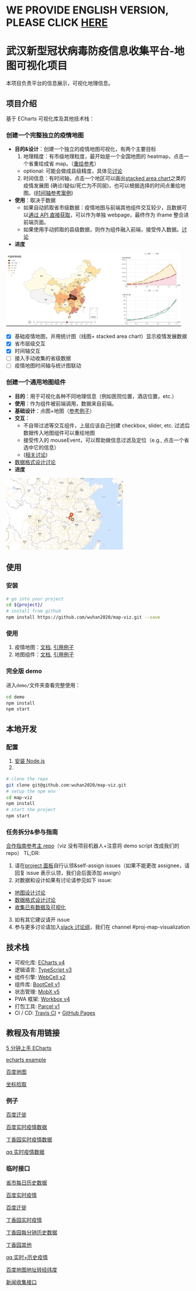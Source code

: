 # WE PROVIDE ENGLISH VERSION, PLEASE CLICK [HERE](https://github.com/wuhan2020/map-viz/blob/master/README_EN.md)

# 武汉新型冠状病毒防疫信息收集平台-地图可视化项目

本项目负责平台的信息展示，可视化地理信息。

## 项目介绍

基于 ECharts 可视化库及其他技术栈：

### 创建一个完整独立的疫情地图

- **目的&设计**：创建一个独立的疫情地图可视化，有两个主要目标
  1. 地理精度：有市级地理粒度，最开始是一个全国地图的 heatmap，点击一个省重绘成省 map。（[重绘参考](https://gallery.echartsjs.com/editor.html?c=xm3iS_cb0g)）
  - optional: 可能会做成县级精度，具体见[讨论](https://github.com/wuhan2020/map-viz/issues/52)
  2. 时间信息：有时间轴，点击一个地区可以画出[stacked area chart](https://echarts.apache.org/examples/en/editor.html?c=area-stack)之类的疫情发展图 (确诊/疑似/死亡为不同层)，也可以根据选择的时间点重绘地图。([时间轴参考案例](https://echarts.apache.org/examples/en/editor.html?c=mix-timeline-finance))
- **使用**：取决于数据
  - 如果自动抓取省市级数据：疫情地图与前端其他组件交互较少，且数据可以[通过 API 直接获取](http://lab.isaaclin.cn/nCoV/api/area?latest=0)，可以作为单独 webpage，最终作为 iframe 整合进前端页面。
  - 如果使用手动抓取的县级数据，则作为组件融入前端，接受传入数据。[讨论](https://github.com/wuhan2020/map-viz/issues/52)
- **进度**

![img0](./screenshots/virus-map-overview.gif)

- [x] 基础疫情地图，并用统计图（线图+ stacked area chart）显示疫情发展数据
- [x] 省市层级交互
- [x] 时间轴交互
- [ ] 接入手动收集的省级数据
- [ ] 疫情地图时间轴与统计图联动

### 创建一个通用地图组件

- **目的**：用于可视化各种不同地理信息（例如医院位置，酒店位置，etc.）
- **使用**：作为组件被前端调用，数据来自前端。
- **基础设计**：点图+地图（[参考例子](https://www.echartsjs.com/examples/zh/editor.html?c=effectScatter-bmap)）
- **交互**：
  - 不自带过滤等交互组件，上层应该自己创建 checkbox, slider, etc. 过滤后数据传入地图组件可以重绘地图
  - 接受传入的 mouseEvent，可以帮助做信息过滤及定位（e.g., 点击一个省选中它的信息）
  - ([相关讨论](https://github.com/wuhan2020/map-viz/issues/2#issuecomment-578626578))
- [数据格式设计讨论](https://github.com/wuhan2020/map-viz/issues/3)
- **进度**

![img3](./screenshots/info-map-demo.gif)

## 使用

### 安装

```sh
# go into your project
cd ${project}/
# install from github
npm install https://github.com/wuhan2020/map-viz.git --save
```

### 使用

1. 疫情地图：[文档](https://github.com/wuhan2020/map-viz/blob/master/source/components/hierarchical-virus-map-components-readme.md), [引用例子](https://github.com/wuhan2020/map-viz/blob/master/demo/source/page/HierarchicalVirusMapDemo.tsx)
2. 地图组件：[文档](https://github.com/wuhan2020/map-viz/blob/master/source/components/information-map-components-readme.md), [引用例子](https://github.com/wuhan2020/map-viz/blob/master/demo/source/page/InformationMapDemo.tsx)

### 完全版 demo

进入`demo/`文件夹查看完整使用：

```sh
cd demo
npm install
npm start
```

## 本地开发

### 配置

1. [安装 Node.js](https://nodejs.org/en/download/package-manager/)
2.

```sh
# clone the repo
git clone git@github.com:wuhan2020/map-viz.git
# setup the npm env
cd map-viz
npm install
# start the project
npm start
```

### 任务拆分&参与指南

[合作指南参考主 repo](https://github.com/wuhan2020/wuhan2020/blob/master/CONTRIBUTING.md)（viz 没有项目机器人+注意将 demo script 改成我们的 repo）
TL;DR:

1. 请在[project 面板](https://github.com/wuhan2020/map-viz/projects/1)自行认领&self-assign issues（如果不能更改 assignee，请回复 issue 表示认领，我们会后面添加 assign）
2. 对数据和设计如果有讨论请参见如下 issue:

- [地图设计讨论](https://github.com/wuhan2020/map-viz/issues/2)
- [数据格式设计讨论](https://github.com/wuhan2020/map-viz/issues/3)
- [收集已有数据及可视化](https://github.com/wuhan2020/map-viz/issues/7)

3. 如有其它建议请开 issue
4. 参与更多讨论请加入[slack 讨论组](https://join.slack.com/t/wuhan2020/shared_invite/enQtOTI2NTU1NzU3MTM2LWQ1YjIzMDllYjYzYTE1OTNhMWU4OTZkOGYzOGJhOWM2MzdlMjgwMmZiOWEzYTQwNmJkZDI4OWRmM2Q2ZDM1MTc)，我们在 channel #proj-map-visualization

## 技术栈

- 可视化库: [ECharts v4][13]
- 逻辑语言: [TypeScript v3][5]
- 组件引擎: [WebCell v2][6]
- 组件库: [BootCell v1][7]
- 状态管理: [MobX v5][8]
- PWA 框架: [Workbox v4][9]
- 打包工具: [Parcel v1][10]
- CI / CD: [Travis CI][11] + [GitHub Pages][12]

## 教程及有用链接

[5 分钟上手 ECharts](https://www.echartsjs.com/zh/tutorial.html#5%20%E5%88%86%E9%92%9F%E4%B8%8A%E6%89%8B%20ECharts)

[echarts example](https://gallery.echartsjs.com/explore.html#sort=rank~timeframe=all~author=all)

[百度地图](http://lbsyun.baidu.com/jsdemo.htm#canvaslayer)

[坐标拾取](http://api.map.baidu.com/lbsapi/getpoint/index.html)

### 例子

[百度迁徙](https://qianxi.baidu.com/?from=shoubai#city=420100)

[百度实时疫情数据](https://voice.baidu.com/act/newpneumonia/newpneumonia)

[丁香园实时疫情数据](https://3g.dxy.cn/newh5/view/pneumonia)

[qq 实时疫情数据](https://news.qq.com/zt2020/page/feiyan.htm)

### 临时接口

[省市每日历史数据](http://ncov.nosensor.com:8080/api/)

[百度实时疫情](https://service-nxxl1y2s-1252957949.gz.apigw.tencentcs.com/release/newpneumonia)

[百度迁徙](https://huiyan.baidu.com/migration/cityrank.jsonp?dt=city&id=420100&type=move_out&date=20200128&callback=jsonp_1580257678289_5758459)

[丁香园实时疫情](https://service-0gg71fu4-1252957949.gz.apigw.tencentcs.com/release/dingxiangyuan)

[丁香园每分钟历史数据](http://lab.isaaclin.cn/nCoV/api/area?latest=0)

[丁香园其他](http://lab.isaaclin.cn/nCoV/)

[qq 实时+历史疫情](https://service-n9zsbooc-1252957949.gz.apigw.tencentcs.com/release/qq)

[百度地图地址转经纬度](https://service-qf7o2c4u-1252957949.gz.apigw.tencentcs.com/release/bmap?address=华中科技大学)

[新闻收集接口](http://ncov.news.dragon-yuan.me/api/news?search=&page=)

[1]: https://developers.google.cn/web/progressive-web-apps
[2]: https://david-dm.org/wuhan2020/wuhan2020.github.io
[3]: https://travis-ci.com/wuhan2020/wuhan2020.github.io
[4]: https://www.w3.org/
[5]: https://typescriptlang.org
[6]: https://web-cell.dev/
[7]: https://web-cell.dev/BootCell/
[8]: https://mobx.js.org
[9]: https://developers.google.com/web/tools/workbox
[10]: https://parceljs.org
[11]: https://travis-ci.com/
[12]: https://pages.github.com/
[13]: https://www.echartsjs.com/
